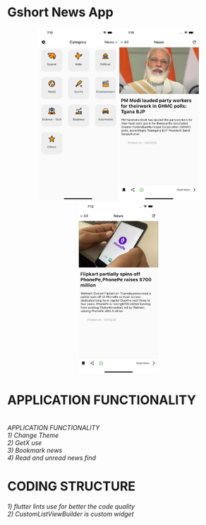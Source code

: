# Gshort News App

<p align="center">
  <img alt="" src="ss/Simulator Screen Shot - iPhone 12 Pro Max - 2021-04-12 at 07.11.03.png" width="180"/>
  <img alt="" src="ss\Simulator Screen Shot - iPhone 12 Pro Max - 2021-04-12 at 07.11.21.png" width="180"/>
  <img alt="" src="ss\Simulator Screen Shot - iPhone 12 Pro Max - 2021-04-12 at 07.12.15.png" width="180"/>
</p>


# APPLICATION FUNCTIONALITY
<h6>
    <br>
    APPLICATION FUNCTIONALITY <br>
    1) Change Theme <br>
    2) GetX use <br>
    3) Bookmark news <br>
    4) Read and unread news find<br>
</h6>

# CODING STRUCTURE
<h6>
    1) flutter lints use for better the code quality<br>
    2) CustomListViewBuilder is custom widget<br>
</h6>
